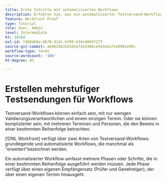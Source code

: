 ```yaml
---
title: Erste Schritte mit automatisierten Workflows
description: Erfahren Sie, was ein automatisierter Testversand-Workflow ist in [!DNL  Workfront] und wie er sich von einem grundlegenden Workflow unterscheidet.
feature: Workfront Proof
type: Tutorial
role: User, Admin
level: Intermediate
kt: 10164
exl-id: f480db0a-0b78-41d1-bf99-634c6845f277
source-git-commit: a64b29632b502af42d366ce543e5a71e9901e99c
workflow-type: tm+mt
source-wordcount: '104'
ht-degree: 0%

---
```


# Erstellen mehrstufiger Testsendungen für Workflows

Testversand-Workflows können einfach sein, mit nur wenigen Validierungsverantwortlichen und einem einzigen Termin. Oder sie können komplizierter sein, mit mehreren Terminen und Personen, die den Beweis in einer bestimmten Reihenfolge betrachten.

[!DNL Workfront] verfügt über zwei Arten von Testversand-Workflows: grundlegende und automatisierte Workflows, die manchmal als &quot;erweitert&quot;bezeichnet werden.

Ein automatisierter Workflow umfasst mehrere Phasen oder Schritte, die in einer bestimmten Reihenfolge ausgeführt werden müssen. Jede Phase verfügt über einen eigenen Empfängersatz (Prüfer und Genehmiger), der über einen eigenen Termin hinausgeht.

<!--
Note by Chuck Middleton, 6-28-22:
This tutorial is an incomplete dulplicate. It should have a video included. Video with MPC ID 335130 does an excellent job of explaining automated workflows, but it was in the Workfront Proof > Administration and setup section of the TOC. I moved it, along with related workflow tutorials, into the Workfront Proof > Proof workflows section. I also removed this tutorial from the TOC.
-->
